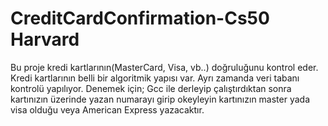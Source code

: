 # CreditCardConfirmation-Cs50 Harvard
Bu proje kredi kartlarının(MasterCard, Visa, vb..) doğruluğunu kontrol eder. Kredi kartlarının belli bir algoritmik yapısı var. Ayrı zamanda veri tabanı kontrolü yapılıyor.
Denemek için;
Gcc ile derleyip çalıştırdıktan sonra kartınızın üzerinde yazan numarayı girip okeyleyin kartınızın master yada visa olduğu veya American Express yazacaktır.
